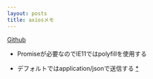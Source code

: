 ```yaml
---
layout: posts
title: axiosメモ 
---
```

[Github](https://github.com/mzabriskie/axios)  

* Promiseが必要なのでIE11ではpolyfillを使用する  

* デフォルトではapplication/jsonで送信する [\*](https://github.com/mzabriskie/axios#using-applicationx-www-form-urlencoded-format)  
